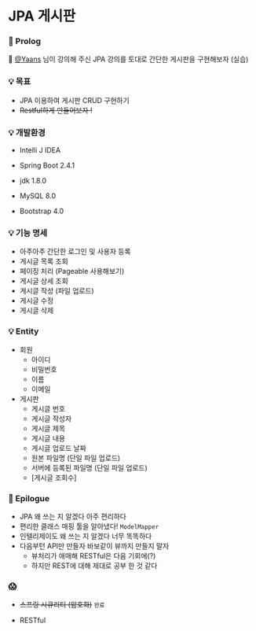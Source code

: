 # JPA 게시판



### 🎈 Prolog

📌 [@Yaans](https://github.com/KOO-YS) 님이 강의해 주신 JPA 강의를 토대로 간단한 게시판을 구현해보자 (실습)



### 💡 목표

- JPA 이용하여 게시판 CRUD 구현하기
- ~~Restful하게 만들어보자 !~~



### 💡 개발환경

- Intelli J IDEA

- Spring Boot 2.4.1
- jdk 1.8.0
- MySQL 8.0
- Bootstrap 4.0



### 💡 기능 명세

- 아주아주 간단한 로그인 및 사용자 등록
- 게시글 목록 조회
- 페이징 처리 (Pageable 사용해보기)
- 게시글 상세 조회
- 게시글 작성 (파일 업로드)
- 게시글 수정
- 게시글 삭제



### 💡 Entity

- 회원
  - 아이디
  - 비밀번호
  - 이름
  - 이메일
- 게시판
  - 게시글 번호
  - 게시글 작성자
  - 게시글 제목
  - 게시글 내용
  - 게시글 업로드 날짜
  - 원본 파일명 (단일 파일 업로드)
  - 서버에 등록된 파일명 (단일 파일 업로드)
  - [게시글 조회수]



### 🎈 Epilogue

- JPA 왜 쓰는 지 알겠다 아주 편리하다
- 편리한 클래스 매핑 툴을 알아냈다! `ModelMapper`
- 인텔리제이도 왜 쓰는 지 알겠다 너무 똑똑하다
- 다음부턴 API만 만들자 바보같이 뷰까지 만들지 말자
  - 뷰처리가 애매해 RESTful은 다음 기회에(?)
  - 하지만 REST에 대해 제대로 공부 한 것 같다



### 😱

- ~~스프링 시큐리티 (암호화)~~  `완료`

- RESTful

  

